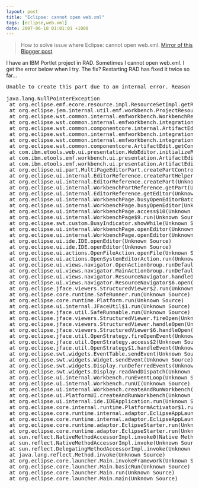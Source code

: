 ```yaml
---
layout: post
title: "Eclipse: cannot open web.xml"
tags: [eclipse,web.xml]
date: 2007-06-18 01:01:01 +1000
---
```


> How to solve issue where Eclipse: cannot open web.xml. [Mirror of this Blogger post](https://robertmarkbramprogrammer.blogspot.com/2007/06/eclipse-cannot-open-webxml.html).

<p>I have an IBM Portlet project in RAD. Sometimes I cannot open web.xml. I get the error below when I try. The fix? Restarting RAD has fixed it twice so far... </P>

<pre>Unable to create this part due to an internal error. Reason for the failure: An unexpected exception was thrown.

java.lang.NullPointerException
 at org.eclipse.emf.ecore.resource.impl.ResourceSetImpl.getResource(Unknown Source)
 at org.eclipse.jem.internal.util.emf.workbench.ProjectResourceSetImpl.getResource(Unknown Source)
 at org.eclipse.wst.common.internal.emfworkbench.WorkbenchResourceHelper.getOrCreateResource(Unknown Source)
 at org.eclipse.wst.common.internal.emfworkbench.integration.EditModel.getResource(Unknown Source)
 at org.eclipse.wst.common.componentcore.internal.ArtifactEditModel.getResource(Unknown Source)
 at org.eclipse.wst.common.internal.emfworkbench.integration.EditModel.getPrimaryResource(Unknown Source)
 at org.eclipse.wst.common.internal.emfworkbench.integration.EditModel.getPrimaryRootObject(Unknown Source)
 at org.eclipse.wst.common.componentcore.ArtifactEdit.getContentModelRoot(Unknown Source)
 at com.ibm.etools.web.ui.presentation.WebEditor.initializeRootModelObject(Unknown Source)
 at com.ibm.etools.emf.workbench.ui.presentation.ArtifactEditMultiPageEditorPart.initialize(Unknown Source)
 at com.ibm.etools.emf.workbench.ui.presentation.ArtifactEditMultiPageEditorPart.createPages(Unknown Source)
 at org.eclipse.ui.part.MultiPageEditorPart.createPartControl(Unknown Source)
 at org.eclipse.ui.internal.EditorReference.createPartHelper(Unknown Source)
 at org.eclipse.ui.internal.EditorReference.createPart(Unknown Source)
 at org.eclipse.ui.internal.WorkbenchPartReference.getPart(Unknown Source)
 at org.eclipse.ui.internal.EditorReference.getEditor(Unknown Source)
 at org.eclipse.ui.internal.WorkbenchPage.busyOpenEditorBatched(Unknown Source)
 at org.eclipse.ui.internal.WorkbenchPage.busyOpenEditor(Unknown Source)
 at org.eclipse.ui.internal.WorkbenchPage.access$10(Unknown Source)
 at org.eclipse.ui.internal.WorkbenchPage$9.run(Unknown Source)
 at org.eclipse.swt.custom.BusyIndicator.showWhile(Unknown Source)
 at org.eclipse.ui.internal.WorkbenchPage.openEditor(Unknown Source)
 at org.eclipse.ui.internal.WorkbenchPage.openEditor(Unknown Source)
 at org.eclipse.ui.ide.IDE.openEditor(Unknown Source)
 at org.eclipse.ui.ide.IDE.openEditor(Unknown Source)
 at org.eclipse.ui.actions.OpenFileAction.openFile(Unknown Source)
 at org.eclipse.ui.actions.OpenSystemEditorAction.run(Unknown Source)
 at org.eclipse.ui.views.navigator.OpenActionGroup.runDefaultAction(Unknown Source)
 at org.eclipse.ui.views.navigator.MainActionGroup.runDefaultAction(Unknown Source)
 at org.eclipse.ui.views.navigator.ResourceNavigator.handleOpen(Unknown Source)
 at org.eclipse.ui.views.navigator.ResourceNavigator$6.open(Unknown Source)
 at org.eclipse.jface.viewers.StructuredViewer$2.run(Unknown Source)
 at org.eclipse.core.runtime.SafeRunner.run(Unknown Source)
 at org.eclipse.core.runtime.Platform.run(Unknown Source)
 at org.eclipse.ui.internal.JFaceUtil$1.run(Unknown Source)
 at org.eclipse.jface.util.SafeRunnable.run(Unknown Source)
 at org.eclipse.jface.viewers.StructuredViewer.fireOpen(Unknown Source)
 at org.eclipse.jface.viewers.StructuredViewer.handleOpen(Unknown Source)
 at org.eclipse.jface.viewers.StructuredViewer$6.handleOpen(Unknown Source)
 at org.eclipse.jface.util.OpenStrategy.fireOpenEvent(Unknown Source)
 at org.eclipse.jface.util.OpenStrategy.access$2(Unknown Source)
 at org.eclipse.jface.util.OpenStrategy$1.handleEvent(Unknown Source)
 at org.eclipse.swt.widgets.EventTable.sendEvent(Unknown Source)
 at org.eclipse.swt.widgets.Widget.sendEvent(Unknown Source)
 at org.eclipse.swt.widgets.Display.runDeferredEvents(Unknown Source)
 at org.eclipse.swt.widgets.Display.readAndDispatch(Unknown Source)
 at org.eclipse.ui.internal.Workbench.runEventLoop(Unknown Source)
 at org.eclipse.ui.internal.Workbench.runUI(Unknown Source)
 at org.eclipse.ui.internal.Workbench.createAndRunWorkbench(Unknown Source)
 at org.eclipse.ui.PlatformUI.createAndRunWorkbench(Unknown Source)
 at org.eclipse.ui.internal.ide.IDEApplication.run(Unknown Source)
 at org.eclipse.core.internal.runtime.PlatformActivator$1.run(Unknown Source)
 at org.eclipse.core.runtime.internal.adaptor.EclipseAppLauncher.runApplication(Unknown Source)
 at org.eclipse.core.runtime.internal.adaptor.EclipseAppLauncher.start(Unknown Source)
 at org.eclipse.core.runtime.adaptor.EclipseStarter.run(Unknown Source)
 at org.eclipse.core.runtime.adaptor.EclipseStarter.run(Unknown Source)
 at sun.reflect.NativeMethodAccessorImpl.invoke0(Native Method)
 at sun.reflect.NativeMethodAccessorImpl.invoke(Unknown Source)
 at sun.reflect.DelegatingMethodAccessorImpl.invoke(Unknown Source)
 at java.lang.reflect.Method.invoke(Unknown Source)
 at org.eclipse.core.launcher.Main.invokeFramework(Unknown Source)
 at org.eclipse.core.launcher.Main.basicRun(Unknown Source)
 at org.eclipse.core.launcher.Main.run(Unknown Source)
 at org.eclipse.core.launcher.Main.main(Unknown Source)
</pre>